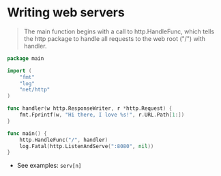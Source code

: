 # Writing web servers

> The main function begins with a call to http.HandleFunc, which tells the http
> package to handle all requests to the web root ("/") with handler. 

```go
package main

import (
    "fmt"
    "log"
    "net/http"
)

func handler(w http.ResponseWriter, r *http.Request) {
    fmt.Fprintf(w, "Hi there, I love %s!", r.URL.Path[1:])
}

func main() {
    http.HandleFunc("/", handler)
    log.Fatal(http.ListenAndServe(":8080", nil))
}
```

* See examples: `serv[n]`
